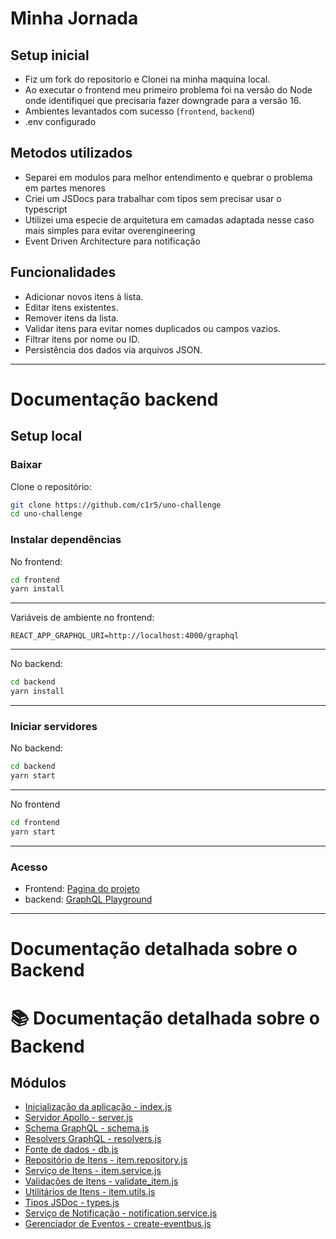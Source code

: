 # Minha Jornada

## Setup inicial
- Fiz um fork do repositorio e Clonei na minha maquina local.
- Ao executar o frontend meu primeiro problema foi na versão do Node onde identifiquei que precisaria fazer downgrade para a versão 16.
- Ambientes levantados com sucesso (`frontend`, `backend`)
- .env configurado

## Metodos utilizados
- Separei em modulos para melhor entendimento e quebrar o problema em partes menores
- Criei um JSDocs para trabalhar com tipos sem precisar usar o typescript
- Utilizei uma especie de arquitetura em camadas adaptada nesse caso mais simples para evitar overengineering
- Event Driven Architecture para notificação

## Funcionalidades

- Adicionar novos itens à lista.
- Editar itens existentes.
- Remover itens da lista.
- Validar itens para evitar nomes duplicados ou campos vazios.
- Filtrar itens por nome ou ID.
- Persistência dos dados via arquivos JSON.

---
# Documentação backend

## Setup local

### Baixar
Clone o repositório:
```bash
git clone https://github.com/c1r5/uno-challenge
cd uno-challenge
```
### Instalar dependências
No frontend:
```bash
cd frontend
yarn install
```
---
Variáveis de ambiente no frontend: 
```
REACT_APP_GRAPHQL_URI=http://localhost:4000/graphql
``` 
---
No backend:
```bash
cd backend
yarn install
```
---
### Iniciar servidores
No backend:
```bash
cd backend
yarn start
```
---
No frontend
```bash
cd frontend
yarn start
```
---
### Acesso
- Frontend: [Pagina do projeto](http://localhost:3000)
- backend: [GraphQL Playground](http://localhost:4000/graphql)

---
# Documentação detalhada sobre o Backend

# 📚 Documentação detalhada sobre o Backend

## Módulos

- [Inicialização da aplicação - index.js](./backend/src/index.md)
- [Servidor Apollo - server.js](./backend/src/modules/graphql/server.md)
- [Schema GraphQL - schema.js](./backend/src/modules/graphql/schema.md)
- [Resolvers GraphQL - resolvers.js](./backend/src/modules/graphql/resolvers.md)
- [Fonte de dados - db.js](./backend/src/modules/item/infra/db/db.md)
- [Repositório de Itens - item.repository.js](./backend/src/modules/item/infra/repositories/item.repository.md)
- [Serviço de Itens - item.service.js](./backend/src/modules/item/application/services/item.service.md)
- [Validações de Itens - validate_item.js](./backend/src/modules/item/domain/validate_item.md)
- [Utilitários de Itens - item.utils.js](./backend/src/modules/item/application/utils/item.utils.md)
- [Tipos JSDoc - types.js](./backend/src/modules/shared/types.md)
- [Serviço de Notificação - notification.service.js](./backend/src/modules/shared/application/services/notification-service.md)
- [Gerenciador de Eventos - create-eventbus.js](./backend/src/modules/shared/application/events/create-eventbus.md)